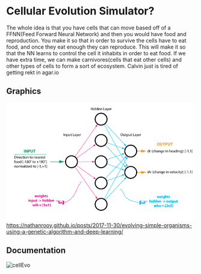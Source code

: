 # Cellular Evolution Simulator?
The whole idea is that you have cells that can move based off of a FFNN(Feed Forward Neural Network) and then you would have food and reproduction. You make it so that in order to survive the cells have to eat food, and once they eat enough they can reproduce. This will make it so that the NN learns to control the cell it inhabits in order to eat food. If we have extra time, we can make carnivores(cells that eat other cells) and other types of cells to form a sort of ecosystem. Calvin just is tired of getting rekt in agar.io

## Graphics
![Neural Network Example](https://github.com/CalvinWebb/A1GroupProject/blob/main/images/organism-neural-network.png)
https://nathanrooy.github.io/posts/2017-11-30/evolving-simple-organisms-using-a-genetic-algorithm-and-deep-learning/
## Documentation
![cellEvo](https://user-images.githubusercontent.com/70247202/197555742-87ef09f1-6777-4f32-ba55-3c307c017868.jpg)

